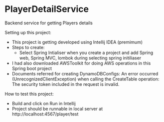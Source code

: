 # PlayerDetailService
Backend service for getting Players details

Setting up this project:
 * This project is getting developed using Intellij IDEA (premimum)
 * Steps to create:
    * Select Spring Intialiser when you create a project and add Spring web, Spring MVC, lombok during selecting spring initiliaser
 * I had also downloaded AWSToolkit for doing AWS operations in this Spring boot project
 * Documents referred for creating DynamoDBConfigs: An error occurred (UnrecognizedClientException) when calling the CreateTable operation: The security token included in the request is invalid.
 
 How to test this project:
  * Build and click on Run in Intellij
  * Project should be runnable in local server at http://localhost:4567/player/test
